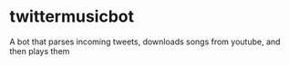 # twittermusicbot
A bot that parses incoming tweets, downloads songs from youtube, and then plays them
